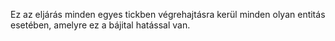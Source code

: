 Ez az eljárás minden egyes tickben végrehajtásra kerül minden olyan entitás esetében, amelyre ez a bájital hatással van.